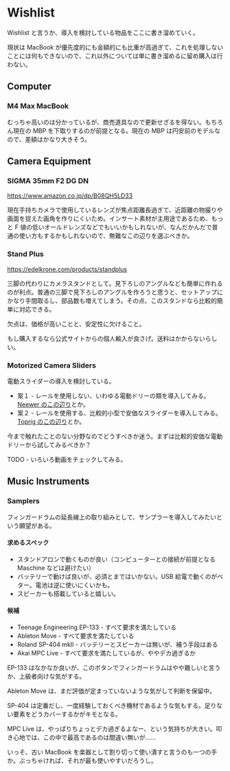 # Wishlist

Wishlist と言うか、導入を検討している物品をここに書き溜めていく。

現状は MacBook が優先度的にも金額的にも比重が高過ぎて、これを処理しないことには何もできないので、これ以外については単に書き溜めるに留め購入は行わない。

## Computer

### M4 Max MacBook

むっちゃ高いのは分かっているが、商売道具なので更新せざるを得ない。もちろん現在の MBP を下取りするのが前提となる。現在の MBP は円安前のモデルなので、差額はかなり大きそう。

## Camera Equipment

### SIGMA 35mm F2 DG DN

https://www.amazon.co.jp/dp/B08QH5LD33

現在手持ちカメラで使用しているレンズが焦点距離長過ぎて、近距離の物撮りや画面を捉えた画角を作りにくいため。インサート素材が主用途であるため、もっと F 値の低いオールドレンズなどでもいいかもしれないが、なんだかんだで普通の使い方もするかもしれないので、無難なこの辺りを選ぶべきか。

### Stand Plus

https://edelkrone.com/products/standplus

三脚の代わりにカメラスタンドとして。見下ろしのアングルなども簡単に作れるのが利点。普通の三脚で見下ろしのアングルを作ろうと思うと、セットアップにかなり手間取るし、部品数も増えてしまう。その点、このスタンドなら比較的簡単に対応できる。

欠点は、価格が高いことと、安定性に欠けること。

もし購入するなら公式サイトからの個人輸入が良さげ。送料はかからないらしい。

### Motorized Camera Sliders

電動スライダーの導入を検討している。

- 案１ - レールを使用しない、いわゆる電動ドリーの類を導入してみる。[Neewer のこの辺り](https://neewer.com/collections/sliders/products/video-camera-supports-66600072)とか。
- 案２ - レールを使用する、比較的小型で安価なスライダーを導入してみる。[Toprig のこの辺り](https://www.amazon.co.jp/dp/B0CKYN3VGN)とか。

今まで触れたことのない分野なのでどうすべきか迷う。まずは比較的安価な電動ドリーから試してみるべきか？

TODO - いろいろ動画をチェックしてみる。

## Music Instruments

### Samplers

フィンガードラムの延長線上の取り組みとして、サンプラーを導入してみたいという願望がある。

#### 求めるスペック

- スタンドアロンで動くものが良い（コンピューターとの接続が前提となる Maschine などは避けたい）
- バッテリーで動けば良いが、必須とまではいかない。USB 給電で動くのがベター。電池は逆に使いにくいかも。
- スピーカーも搭載していると嬉しい。

#### 候補

- Teenage Engineering EP-133 - すべて要求を満たしている
- Ableton Move - すべて要求を満たしている
- Roland SP-404 mkII - バッテリーとスピーカーは無いが、補う手段はある
- Akai MPC Live - すべて要求を満たしているが、ややデカ過ぎるか

EP-133 はなかなか良いが、このボタンでフィンガードラムはやや難しいと言うか、上級者向けな気がする。

Ableton Move は、まだ評価が定まっていないような気がして判断を保留中。

SP-404 は定番だし、一度経験しておくべき機材であるような気もする。足りない要素をどうカバーするかがキモとなる。

MPC Live は、やっぱりちょっとデカ過ぎるよなー、という気持ちが大きい。叩き心地では、この中で最高であるのは間違い無いが……

いっそ、古い MacBook を楽器として割り切って使い潰すと言うのも一つの手か。ぶっちゃければ、それが最も使いやすいだろうし。
